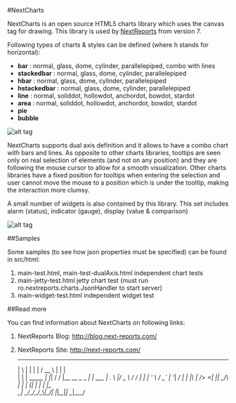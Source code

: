 #NextCharts

NextCharts is an open source HTML5 charts library which uses the canvas tag for drawing. This library is used by [NextReports](https://github.com/nextreports/nextreports) from version 7.

Following types of charts & styles can be defined (where h stands for horizontal):  
  
* __bar__ : normal, glass, dome, cylinder, parallelepiped, combo with lines  
* __stackedbar__ : normal, glass, dome, cylinder, parallelepiped  
* __hbar__ : normal, glass, dome, cylinder, parallelepiped  
* __hstackedbar__ : normal, glass, dome, cylinder, parallelepiped  
* __line__ : normal, soliddot, hollowdot, anchordot, bowdot, stardot  
* __area__ : normal, soliddot, hollowdot, anchordot, bowdot, stardot  
* __pie__  
* __bubble__

![alt tag](http://2.bp.blogspot.com/-ouJicYwR4D0/Uv3pAiWORgI/AAAAAAAAJDo/a6RxWpXU3QM/s1600/NextServerCharts-white.png)

NextCharts supports dual axis definition and it allows to have a combo chart with bars and lines. As opposite to other charts libraries, tooltips are seen only on real selection of elements (and not on any position) and they are following the mouse cursor to allow for a smooth visualization. Other charts libraries have a fixed position for tooltips when entering the selection and user cannot move the mouse to  a position which is under the tooltip, making the interaction more clumsy.

A small number of widgets is also contained by this library. This set includes alarm (status), indicator (gauge), display (value & comparison)

![alt tag](http://2.bp.blogspot.com/-1lSssWLMPOs/U5hWOr0pwWI/AAAAAAAAJf8/Eof9uAbvvm4/s1600/a2.png)

##Samples

Some samples (to see how json properties must be specified) can be found in src/html:

1. main-test.html, main-test-dualAxis.html    independent chart tests
2. main-jetty-test.html                       jetty chart test (must run ro.nextreports.charts.JsonHandler to start server)
3. main-widget-test.html                      independent widget test   

##Read more

You can find information about NextCharts on following links:

1. NextReports Blog: http://blog.next-reports.com/
2. NextReports Site: http://next-reports.com/

     _   _           _   _____ _                _       
    | \ | |         | | /  __ \ |              | |      
    |  \| | _____  _| |_| /  \/ |__   __ _ _ __| |_ ___ 
    | . \ |/ _ \ \/ / __| |   | '_ \ / _` | '__| __/ __|
    | |\  |  __/>  <| |_| \__/\ | | | (_| | |  | |_\__ \
    \_| \_/\___/_/\_\\__|\____/_| |_|\__,_|_|   \__|___/
                                                          
                                                                                                        